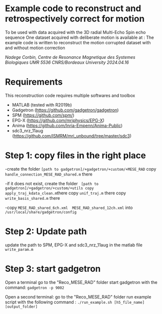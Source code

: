 # Example code to reconstruct and retrospectively correct for motion 
To be used with data acquired with the 3D radial Multi-Echo Spin echo sequence
One dataset acquired with deliberate motion is available at : 
The example code is written to reconstruct the motion corrupted dataset with and without motion correction 

*Nadege Corbin, 
Centre de Resonance Magnetique des Systemes Biologiques 
UMR 5536 CNRS/Bordeaux University 
2024.04.16*



# Requirements


This reconstruction code requires multiple softwares and toolbox

- MATLAB (tested with R2019b) 
- Gadgetron (https://github.com/gadgetron/gadgetron)
- SPM (https://github.com/spm/)
- EPG-X (https://github.com/mriphysics/EPG-X)
- Anima (https://github.com/Inria-Empenn/Anima-Public)
- sdc3_nrz_11aug (https://github.com/ISMRM/mri_unbound/tree/master/sdc3) 



# Step 1: copy files in the right place


-create the folder `[path to gadgetron]/+gadgetron/+custom/+MESE_RAD`
copy `handle_connection_MESE_RAD_shared.m` there

-if it does not exist, create the folder ```
[path to gadgetron]/+gadgetron/+custom/+utils
copy apply_traj_kdata_clean.m```there
copy `unif_traj.m` there
copy `write_basis_shared.m` there 

-copy `MESE_RAD_shared_6ch.xml  MESE_RAD_shared_12ch.xml`  into `/usr/local/share/gadgetron/config`



# Step 2: Update path 

update the path to SPM, EPG-X and sdc3_nrz_11aug in the matlab file `write_param.m`


# Step 3: start gadgetron

Open a terminal 
go to the "Reco_MESE_RAD" folder
start gadgetron with the  command: `gadgetron -p 9002`

Open a second terminal:
go to the "Reco_MESE_RAD" folder
run example script with the following command : `./run_example.sh [h5_file_name] [output_folder]`





